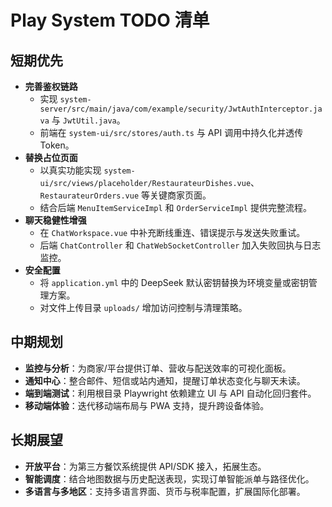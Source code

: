 # Play System TODO 清单

## 短期优先
- **完善鉴权链路**  
  - 实现 `system-server/src/main/java/com/example/security/JwtAuthInterceptor.java` 与 `JwtUtil.java`。  
  - 前端在 `system-ui/src/stores/auth.ts` 与 API 调用中持久化并透传 Token。
- **替换占位页面**  
  - 以真实功能实现 `system-ui/src/views/placeholder/RestaurateurDishes.vue`、`RestaurateurOrders.vue` 等关键商家页面。  
  - 结合后端 `MenuItemServiceImpl` 和 `OrderServiceImpl` 提供完整流程。
- **聊天稳健性增强**  
  - 在 `ChatWorkspace.vue` 中补充断线重连、错误提示与发送失败重试。  
  - 后端 `ChatController` 和 `ChatWebSocketController` 加入失败回执与日志监控。
- **安全配置**  
  - 将 `application.yml` 中的 DeepSeek 默认密钥替换为环境变量或密钥管理方案。  
  - 对文件上传目录 `uploads/` 增加访问控制与清理策略。

## 中期规划
- **监控与分析**：为商家/平台提供订单、营收与配送效率的可视化面板。  
- **通知中心**：整合邮件、短信或站内通知，提醒订单状态变化与聊天未读。  
- **端到端测试**：利用根目录 Playwright 依赖建立 UI 与 API 自动化回归套件。  
- **移动端体验**：迭代移动端布局与 PWA 支持，提升跨设备体验。

## 长期展望
- **开放平台**：为第三方餐饮系统提供 API/SDK 接入，拓展生态。  
- **智能调度**：结合地图数据与历史配送表现，实现订单智能派单与路径优化。  
- **多语言与多地区**：支持多语言界面、货币与税率配置，扩展国际化部署。

